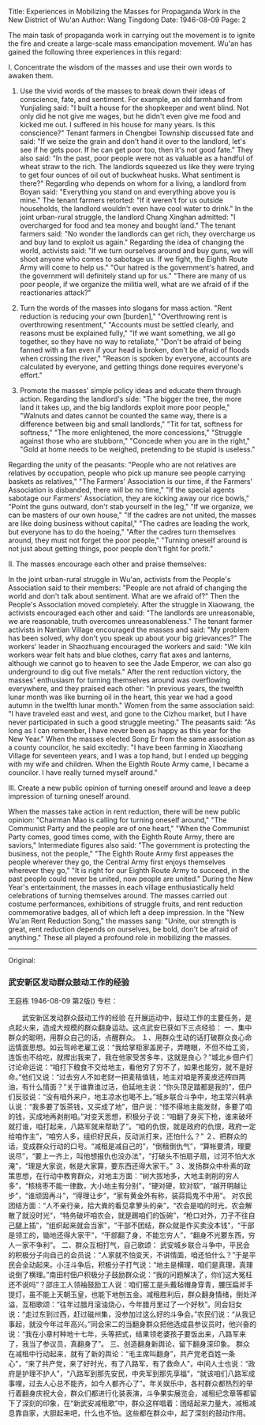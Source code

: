 Title: Experiences in Mobilizing the Masses for Propaganda Work in the New District of Wu'an
Author: Wang Tingdong
Date: 1946-08-09
Page: 2

The main task of propaganda work in carrying out the movement is to ignite the fire and create a large-scale mass emancipation movement. Wu'an has gained the following three experiences in this regard:

I. Concentrate the wisdom of the masses and use their own words to awaken them.

1. Use the vivid words of the masses to break down their ideas of conscience, fate, and sentiment. For example, an old farmhand from Yunjialing said: "I built a house for the shopkeeper and went blind. Not only did he not give me wages, but he didn't even give me food and kicked me out. I suffered in his house for many years. Is this conscience?" Tenant farmers in Chengbei Township discussed fate and said: "If we seize the grain and don't hand it over to the landlord, let's see if he gets poor. If he can get poor too, then it's not good fate." They also said: "In the past, poor people were not as valuable as a handful of wheat straw to the rich. The landlords squeezed us like they were trying to get four ounces of oil out of buckwheat husks. What sentiment is there?" Regarding who depends on whom for a living, a landlord from Boyan said: "Everything you stand on and everything above you is mine." The tenant farmers retorted: "If it weren't for us outside households, the landlord wouldn't even have cool water to drink." In the joint urban-rural struggle, the landlord Chang Xinghan admitted: "I overcharged for food and tea money and bought land." The tenant farmers said: "No wonder the landlords can get rich, they overcharge us and buy land to exploit us again." Regarding the idea of changing the world, activists said: "If we turn ourselves around and buy guns, we will shoot anyone who comes to sabotage us. If we fight, the Eighth Route Army will come to help us." "Our hatred is the government's hatred, and the government will definitely stand up for us." "There are many of us poor people, if we organize the militia well, what are we afraid of if the reactionaries attack?"

2. Turn the words of the masses into slogans for mass action. "Rent reduction is reducing your own [burden]," "Overthrowing rent is overthrowing resentment," "Accounts must be settled clearly, and reasons must be explained fully," "If we want something, we all go together, so they have no way to retaliate," "Don't be afraid of being fanned with a fan even if your head is broken, don't be afraid of floods when crossing the river," "Reason is spoken by everyone, accounts are calculated by everyone, and getting things done requires everyone's effort."

3. Promote the masses' simple policy ideas and educate them through action. Regarding the landlord's side: "The bigger the tree, the more land it takes up, and the big landlords exploit more poor people," "Walnuts and dates cannot be counted the same way, there is a difference between big and small landlords," "Tit for tat, softness for softness," "The more enlightened, the more concessions," "Struggle against those who are stubborn," "Concede when you are in the right," "Gold at home needs to be weighed, pretending to be stupid is useless."

Regarding the unity of the peasants: "People who are not relatives are relatives by occupation, people who pick up manure see people carrying baskets as relatives," "The Farmers' Association is our time, if the Farmers' Association is disbanded, there will be no time," "If the special agents sabotage our Farmers' Association, they are kicking away our rice bowls," "Point the guns outward, don't stab yourself in the leg," "If we organize, we can be masters of our own house," "If the cadres are not united, the masses are like doing business without capital," "The cadres are leading the work, but everyone has to do the hoeing," "After the cadres turn themselves around, they must not forget the poor people," "Turning oneself around is not just about getting things, poor people don't fight for profit."

II. The masses encourage each other and praise themselves:

In the joint urban-rural struggle in Wu'an, activists from the People's Association said to their members: "People are not afraid of changing the world and don't talk about sentiment. What are we afraid of?" Then the People's Association moved completely. After the struggle in Xiaowang, the activists encouraged each other and said: "The landlords are unreasonable, we are reasonable, truth overcomes unreasonableness." The tenant farmer activists in Nantian Village encouraged the masses and said: "My problem has been solved, why don't you speak up about your big grievances?" The workers' leader in Shaozhuang encouraged the workers and said: "We kiln workers wear felt hats and blue clothes, carry flat axes and lanterns, although we cannot go to heaven to see the Jade Emperor, we can also go underground to dig out five metals." After the rent reduction victory, the masses' enthusiasm for turning themselves around was overflowing everywhere, and they praised each other: "In previous years, the twelfth lunar month was like burning oil in the heart, this year we had a good autumn in the twelfth lunar month." Women from the same association said: "I have traveled east and west, and gone to the Cizhou market, but I have never participated in such a good struggle meeting." The peasants said: "As long as I can remember, I have never been as happy as this year for the New Year." When the masses elected Song Er from the same association as a county councilor, he said excitedly: "I have been farming in Xiaozhang Village for seventeen years, and I was a top hand, but I ended up begging with my wife and children. When the Eighth Route Army came, I became a councilor. I have really turned myself around."

III. Create a new public opinion of turning oneself around and leave a deep impression of turning oneself around.

When the masses take action in rent reduction, there will be new public opinion: "Chairman Mao is calling for turning oneself around," "The Communist Party and the people are of one heart," "When the Communist Party comes, good times come, with the Eighth Route Army, there are saviors," Intermediate figures also said: "The government is protecting the business, not the people," "The Eighth Route Army first appeases the people wherever they go, the Central Army first enjoys themselves wherever they go," "It is right for our Eighth Route Army to succeed, in the past people could never be united, now people are united." During the New Year's entertainment, the masses in each village enthusiastically held celebrations of turning themselves around. The masses carried out costume performances, exhibitions of struggle fruits, and rent reduction commemorative badges, all of which left a deep impression. In the "New Wu'an Rent Reduction Song," the masses sang: "Unite, our strength is great, rent reduction depends on ourselves, be bold, don't be afraid of anything." These all played a profound role in mobilizing the masses.



<hr /> 

Original: 


### 武安新区发动群众鼓动工作的经验
王庭栋
1946-08-09
第2版()
专栏：

　　武安新区发动群众鼓动工作的经验
    在开展运动中，鼓动工作的主要任务，是点起火来，造成大规模的群众翻身运动。这点武安已获如下三点经验：
    一、集中群众的聪明，用群众自己的话，点醒群众。
    １、用群众生动的话打破群众良心命运情面思想。如云驾岭老雇工说：“我给掌柜家盖房子，弄瞎眼，不但不给工资，连饭也不给吃，就撵出我来了，我在他家受苦多年，这就是良心？”城北乡佃户们讨论命运说：“咱打下粮食不交给地主，看他穷了穷不了，如果也能穷，就不是好命。”他们又说：“过去穷人不如老财一把麦秸值钱，地主对咱是荞麦皮还榨四两油，有什么情面？”关于谁靠谁过活，伯延地主说：“你头顶足踏都是我的”，佃户们反驳说：“没有咱外来户，地主凉水也喝不上。”城乡联合斗争中，地主常兴韩承认说：“我多要了饭茶钱，又买成了地”，佃户说：“怪不得地主能发财，多要了咱的钱，买成地再剥削咱。”对变天思想，积极分子说：“咱翻了身买下枪，谁来破坏就打谁，咱打起来，八路军就来帮助了”。“咱的仇恨，就是政府的仇恨，政府一定给咱作主”，“咱穷人多，组织好民兵，反动派打来，还怕什么？”
    ２、把群众的话，变成群众行动的口号。“减租是减自己的”，“倒租倒仇气”，“算帐要清，理要说尽”，“要上一齐上，叫他想报仇也没办法”，“打破头不怕扇子扇，过河不怕大水淹”，“理是大家说，帐是大家算，要东西还得大家干。”
    ３、发扬群众中朴素的政策思想，在行动中教育群众，对地主方面：“树大拔地多，大地主剥削的穷人多”，“核桃枣不能一律数，大小地主有分别”，“硬对硬，软对软”，“越开明越让步”，“谁顽固再斗”，“得理让步”，“家有黄金外有称，装蒜捣鬼不中用”。
    对农民团结方面：“人不亲行亲，拾大粪的看见拿箩头的亲”，“农会是咱的时光，农会解散了就没时光”，“特务破坏咱农会，就是踢咱们的饭碗”，“枪口对外，刀子不往自己腿上插”，“组织起来就会当家”，“干部不团结，群众就是作买卖没本钱”，“干部是领工的，锄地还得大家干”，“干部翻了身，不能忘穷人”，“翻身不光要东西，穷人一家不争利”。
    二、群众互相打气，自己歌颂：
    武安城乡联合斗争中，平民会的积极分子向自己的会员说：“人家就不怕变天，不讲情面，咱还怕什么？”于是平民会全动起来。小汪斗争后，积极分子打气说：“地主是横理，咱们是真理，真理说倒了横理。”南田村佃户积极分子鼓励群众说：“我的问题解决了，你们这大冤枉还不说吗”？邵庄工人领袖鼓励工人说：咱们窑工是头戴毡帽身穿青，腰压扁斧手提灯，虽不能上天朝玉皇，也能下地刨五金。减租胜利后，群众翻身情绪，倒处洋溢，互相歌颂：“往年过腊月滚油烧心，今年腊月里过了一个好秋”。同会妇女说：“走过东到过西，赶过磁州集，没参加过这么好的斗争会。”农民们说：“从我记事起，就没今年过年高兴。”同会宋二的当翻身群众把他选成县参议员时，他兴奋的说：“我在小章村种地十七年，头等把式，结果领老婆孩子要饭出来，八路军来了，我当了参议员，真翻身了”。
    三、创造翻身新舆论，留下翻身深印象。
    群众在减租中行动起来，就有了新的舆论：“毛主席叫翻身”，共产党老百姓一条心”，“来了共产党，来了好时光，有了八路军，有了救命人”，中间人士也说：“政府是护理不护人”，“八路军到那先安民，中央军到那先享福”，“就该咱们八路军成事哩，过去人心总不能齐，如今人都齐心了”。年关娱乐中，各村群众都热烈的举行着翻身庆祝大会，群众们都进行化装表演，斗争果实展览会，减租纪念章等都留下了深刻的印象，在“新武安减租歌”中，群众这样唱着：团结起来力量大，减租减息靠自家，大胆起来吧，什么也不怕。这些都在群众中，起了深刻的鼓动作用。
